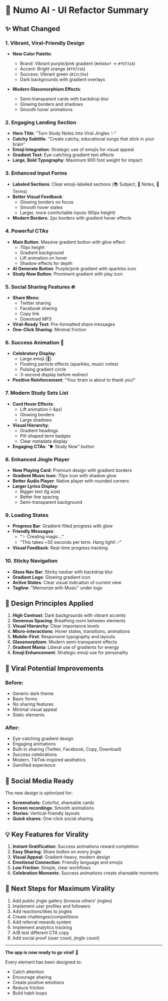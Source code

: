 # 🎵 Numo AI - UI Refactor Summary

## ✨ What Changed

### 1. **Vibrant, Viral-Friendly Design**
- **New Color Palette**:
  - Brand: Vibrant purple/pink gradient (`#d946ef` → `#f97316`)
  - Accent: Bright orange (`#f97316`)
  - Success: Vibrant green (`#22c55e`)
  - Dark backgrounds with gradient overlays
  
- **Modern Glassmorphism Effects**:
  - Semi-transparent cards with backdrop blur
  - Glowing borders and shadows
  - Smooth hover animations

### 2. **Engaging Landing Section**
- **Hero Title**: "Turn Study Notes Into Viral Jingles ✨"
- **Catchy Subtitle**: "Create catchy, educational songs that stick in your brain"
- **Emoji Integration**: Strategic use of emojis for visual appeal
- **Gradient Text**: Eye-catching gradient text effects
- **Large, Bold Typography**: Maximum 900 font weight for impact

### 3. **Enhanced Input Forms**
- **Labeled Sections**: Clear emoji-labeled sections (📚 Subject, 📝 Notes, 🎯 Terms)
- **Better Visual Feedback**:
  - Glowing borders on focus
  - Smooth hover states
  - Larger, more comfortable inputs (60px height)
- **Modern Borders**: 2px borders with gradient hover effects

### 4. **Powerful CTAs**
- **Main Button**: Massive gradient button with glow effect
  - 70px height
  - Gradient background
  - Lift animation on hover
  - Shadow effects for depth
- **AI Generate Button**: Purple/pink gradient with sparkles icon
- **Study Now Button**: Prominent gradient with play icon

### 5. **Social Sharing Features** 🔥
- **Share Menu**:
  - Twitter sharing
  - Facebook sharing
  - Copy link
  - Download MP3
- **Viral-Ready Text**: Pre-formatted share messages
- **One-Click Sharing**: Minimal friction

### 6. **Success Animation** 🎉
- **Celebratory Display**:
  - Large emoji (🎉)
  - Floating particle effects (sparkles, music notes)
  - Pulsing gradient circle
  - 3-second display before redirect
- **Positive Reinforcement**: "Your brain is about to thank you!"

### 7. **Modern Study Sets List**
- **Card Hover Effects**:
  - Lift animation (-4px)
  - Glowing borders
  - Large shadows
- **Visual Hierarchy**:
  - Gradient headings
  - Pill-shaped term badges
  - Clear metadata display
- **Engaging CTAs**: "▶️ Study Now" button

### 8. **Enhanced Jingle Player**
- **Now Playing Card**: Premium design with gradient borders
- **Gradient Music Icon**: 70px icon with shadow glow
- **Better Audio Player**: Native player with rounded corners
- **Larger Lyrics Display**: 
  - Bigger text (lg size)
  - Better line spacing
  - Semi-transparent background

### 9. **Loading States**
- **Progress Bar**: Gradient-filled progress with glow
- **Friendly Messages**:
  - "✨ Creating magic..."
  - "This takes ~30 seconds per term. Hang tight! 🎶"
- **Visual Feedback**: Real-time progress tracking

### 10. **Sticky Navigation**
- **Glass Nav Bar**: Sticky navbar with backdrop blur
- **Gradient Logo**: Glowing gradient icon
- **Active States**: Clear visual indication of current view
- **Tagline**: "Memorize with Music" under logo

## 🎨 Design Principles Applied

1. **High Contrast**: Dark backgrounds with vibrant accents
2. **Generous Spacing**: Breathing room between elements
3. **Visual Hierarchy**: Clear importance levels
4. **Micro-interactions**: Hover states, transitions, animations
5. **Mobile-First**: Responsive typography and layouts
6. **Glassmorphism**: Modern semi-transparent effects
7. **Gradient Mania**: Liberal use of gradients for energy
8. **Emoji Enhancement**: Strategic emoji use for personality

## 🚀 Viral Potential Improvements

### Before:
- Generic dark theme
- Basic forms
- No sharing features
- Minimal visual appeal
- Static elements

### After:
- Eye-catching gradient design
- Engaging animations
- Built-in sharing (Twitter, Facebook, Copy, Download)
- Success celebrations
- Modern, TikTok-inspired aesthetics
- Gamified experience

## 📱 Social Media Ready

The new design is optimized for:
- **Screenshots**: Colorful, shareable cards
- **Screen recordings**: Smooth animations
- **Stories**: Vertical-friendly layouts
- **Quick shares**: One-click social sharing

## 💡 Key Features for Virality

1. **Instant Gratification**: Success animations reward completion
2. **Easy Sharing**: Share button on every jingle
3. **Visual Appeal**: Gradient-heavy, modern design
4. **Emotional Connection**: Friendly language and emojis
5. **Low Friction**: Simple, clear workflows
6. **Celebration Moments**: Success animations create shareable moments

## 🎯 Next Steps for Maximum Virality

1. Add public jingle gallery (browse others' jingles)
2. Implement user profiles and followers
3. Add reactions/likes to jingles
4. Create challenges/competitions
5. Add referral rewards system
6. Implement analytics tracking
7. A/B test different CTA copy
8. Add social proof (user count, jingle count)

---

**The app is now ready to go viral!** 🚀

Every element has been designed to:
- Catch attention
- Encourage sharing
- Create positive emotions
- Reduce friction
- Build habit loops

